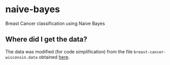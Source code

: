 # naive-bayes

Breast Cancer classification using Naive Bayes

## Where did I get the data?

The data was modified (for code simplification) from the file `breast-cancer-wisconsin.data` obtained [here](https://archive.ics.uci.edu/ml/datasets/Breast+Cancer+Wisconsin+(Diagnostic)).
